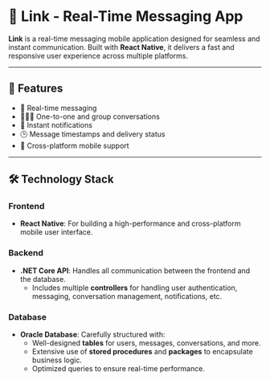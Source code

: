 # 📱 Link - Real-Time Messaging App

**Link** is a real-time messaging mobile application designed for seamless and instant communication. Built with **React Native**, it delivers a fast and responsive user experience across multiple platforms.

---

## 🚀 Features

- 📩 Real-time messaging
- 🧑‍🤝‍🧑 One-to-one and group conversations
- 🔔 Instant notifications
- 🕒 Message timestamps and delivery status
- 📱 Cross-platform mobile support

---

## 🛠️ Technology Stack

### Frontend
- **React Native**: For building a high-performance and cross-platform mobile user interface.

### Backend
- **.NET Core API**: Handles all communication between the frontend and the database.
  - Includes multiple **controllers** for handling user authentication, messaging, conversation management, notifications, etc.

### Database
- **Oracle Database**: Carefully structured with:
  - Well-designed **tables** for users, messages, conversations, and more.
  - Extensive use of **stored procedures** and **packages** to encapsulate business logic.
  - Optimized queries to ensure real-time performance.



